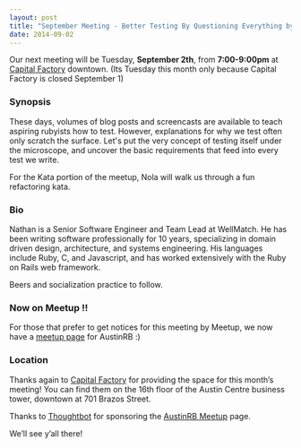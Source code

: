 ```yaml
---
layout: post
title: "September Meeting - Better Testing By Questioning Everything by Nathan Ladd"
date: 2014-09-02
---
```


Our next meeting will be Tuesday, **September 2th**, from **7:00-9:00pm** at [Capital Factory][CF] downtown.
(Its Tuesday this month only because Capital Factory is closed September 1) 

 [CF]: http://www.capitalfactory.com/about/contact/

### Synopsis

These days, volumes of blog posts and screencasts are available to teach aspiring rubyists how to test. However, explanations for why we test often only scratch the surface. Let's put the very concept of testing itself under the microscope, and uncover the basic requirements that feed into every test we write.

For the Kata portion of the meetup, Nola will walk us through a fun refactoring kata.

### Bio

Nathan is a Senior Software Engineer and Team Lead at WellMatch. He has been writing software professionally for 10 years, specializing in domain driven design, architecture, and systems engineering. His languages include Ruby, C, and Javascript, and has worked extensively with the Ruby on Rails web framework. 

Beers and socialization practice to follow.

### Now on Meetup !! 

For those that prefer to get notices for this meeting by Meetup, we now have a [meetup page](http://www.meetup.com/austinrb/) for AustinRB :) 

### Location

Thanks again to [Capital Factory](http://www.capitalfactory.com/) for providing
the space for this month’s meeting! You can find them on the 16th floor of the
Austin Centre business tower, downtown at 701 Brazos Street.

Thanks to [Thoughtbot](http://www.thoughtbot.com) for sponsoring the [AustinRB Meetup](http://www.meetup.com/austinrb/) page.

We’ll see y’all there!

